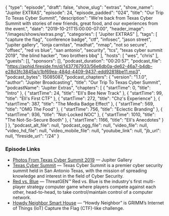 {
  "type": "episode",
  "draft": false,
  "show_slug": "extras",
  "show_name": "Jupiter EXTRAS",
  "episode": 24,
  "episode_padded": "024",
  "title": "Our Trip To Texas Cyber Summit",
  "description": "We're back from Texas Cyber Summit with stories of new friends, great food, and our experiences from the event.",
  "date": "2019-10-21T15:00:00-07:00",
  "header_image": "/images/shows/extras.png",
  "categories": [
    "Jupiter EXTRAS"
  ],
  "tags": [
    "capture the flag",
    "conference badge",
    "ctf",
    "infosec",
    "jason street",
    "jupiter gallery",
    "lonja carnitas",
    "madhat",
    "nmap",
    "not so secure",
    "offsec",
    "red vs blue",
    "san antonio",
    "security",
    "tcs",
    "texas cyber summit 2019",
    "the blind hacker",
    "two brothers bbq"
  ],
  "hosts": [
    "wes",
    "chris"
  ],
  "guests": [],
  "sponsors": [],
  "podcast_duration": "00:20:57",
  "podcast_file": "https://aphid.fireside.fm/d/1437767933/56e6db0a-de62-46a7-b4db-e28d3fc3845a/c1bf69ea-484d-4409-9437-edd92818be11.mp3",
  "podcast_bytes": 15085087,
  "podcast_chapters": {
    "version": "1.1.0",
    "author": "Jupiter Broadcasting",
    "title": "Our Trip To Texas Cyber Summit",
    "podcastName": "Jupiter Extras",
    "chapters": [
      {
        "startTime": 0,
        "title": "Intro"
      },
      {
        "startTime": 24,
        "title": "Ell's Bee New Track"
      },
      {
        "startTime": 99,
        "title": "Ell's First CTF"
      },
      {
        "startTime": 272,
        "title": "Chz's Experience"
      },
      {
        "startTime": 387,
        "title": "The Media Badge Effect"
      },
      {
        "startTime": 569,
        "title": "OMG The Food"
      },
      {
        "startTime": 756,
        "title": "Eclectic Branding"
      },
      {
        "startTime": 936,
        "title": "Not-Locked NOC"
      },
      {
        "startTime": 1010,
        "title": "The Not-So-Secure Booth"
      },
      {
        "startTime": 1166,
        "title": "Ell's Anecdotes"
      }
    ]
  },
  "podcast_alt_file": null,
  "podcast_ogg_file": null,
  "video_file": null,
  "video_hd_file": null,
  "video_mobile_file": null,
  "youtube_link": null,
  "jb_url": null,
  "fireside_url": "/24"
}


### Episode Links

  * [Photos From Texas Cyber Summit 2019](https://jupiter.gallery/#15710708287864 "Photos From Texas Cyber Summit 2019") — Jupiter Gallery
  * [Texas Cyber Summit](https://www.texascybersummit.org/ "Texas Cyber Summit") — Texas Cyber Summit is a premier cyber security summit held in San Antonio Texas, with the mission of spreading knowledge and interest in the field of Cyber Security.
  * [Red vs. Blue](https://threatgen.com/redblue/ "Red vs. Blue") — ThreatGEN™ Red vs. Blue is the industry's first multi-player strategy computer game where players compete against each other, head-to-head, to take control/maintain control of a computer network. 
  * [Howdy Neighbor Smart House](https://blog.grimm-co.com/post/howdy-neighbor-smart-house/ "Howdy Neighbor Smart House") — “Howdy Neighbor” is GRIMM’s Internet of Things (IoT) Capture the Flag (CTF)-like challenge. 


